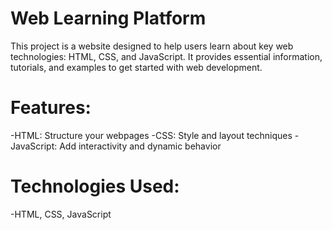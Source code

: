 # Web Learning Platform
This project is a website designed to help users learn about key web technologies: HTML, CSS, and JavaScript. It provides essential information, tutorials, and examples to get started with web development.

# Features:
-HTML: Structure your webpages
  -CSS: Style and layout techniques
  -JavaScript: Add interactivity and dynamic behavior

# Technologies Used:
  -HTML, CSS, JavaScript
